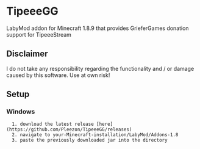 # TipeeeGG
LabyMod addon for Minecraft 1.8.9 that provides GrieferGames donation support for TipeeeStream

## Disclaimer
I do not take any responsibility regarding the functionality and / or damage caused by this software. Use at own risk!



## Setup
### Windows
      1. download the latest release [here](https://github.com/Pleezon/TipeeeGG/releases)
      2. navigate to your-Minecraft-installation/LabyMod/Addons-1.8
      3. paste the previously downloaded jar into the directory
